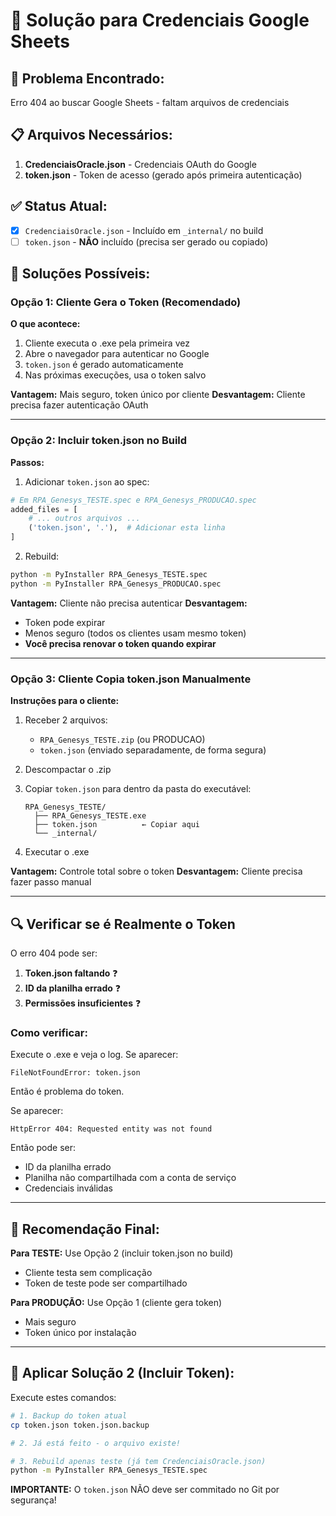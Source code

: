 # 🔐 Solução para Credenciais Google Sheets

## 🐛 Problema Encontrado:

Erro 404 ao buscar Google Sheets - faltam arquivos de credenciais

## 📋 Arquivos Necessários:

1. **CredenciaisOracle.json** - Credenciais OAuth do Google
2. **token.json** - Token de acesso (gerado após primeira autenticação)

## ✅ Status Atual:

- [x] `CredenciaisOracle.json` - Incluído em `_internal/` no build
- [ ] `token.json` - **NÃO** incluído (precisa ser gerado ou copiado)

## 🎯 Soluções Possíveis:

### Opção 1: Cliente Gera o Token (Recomendado)

**O que acontece:**
1. Cliente executa o .exe pela primeira vez
2. Abre o navegador para autenticar no Google
3. `token.json` é gerado automaticamente
4. Nas próximas execuções, usa o token salvo

**Vantagem:** Mais seguro, token único por cliente
**Desvantagem:** Cliente precisa fazer autenticação OAuth

---

### Opção 2: Incluir token.json no Build

**Passos:**

1. Adicionar `token.json` ao spec:

```python
# Em RPA_Genesys_TESTE.spec e RPA_Genesys_PRODUCAO.spec
added_files = [
    # ... outros arquivos ...
    ('token.json', '.'),  # Adicionar esta linha
]
```

2. Rebuild:

```bash
python -m PyInstaller RPA_Genesys_TESTE.spec
python -m PyInstaller RPA_Genesys_PRODUCAO.spec
```

**Vantagem:** Cliente não precisa autenticar
**Desvantagem:**
- Token pode expirar
- Menos seguro (todos os clientes usam mesmo token)
- **Você precisa renovar o token quando expirar**

---

### Opção 3: Cliente Copia token.json Manualmente

**Instruções para o cliente:**

1. Receber 2 arquivos:
   - `RPA_Genesys_TESTE.zip` (ou PRODUCAO)
   - `token.json` (enviado separadamente, de forma segura)

2. Descompactar o .zip

3. Copiar `token.json` para dentro da pasta do executável:
   ```
   RPA_Genesys_TESTE/
     ├── RPA_Genesys_TESTE.exe
     ├── token.json          ← Copiar aqui
     └── _internal/
   ```

4. Executar o .exe

**Vantagem:** Controle total sobre o token
**Desvantagem:** Cliente precisa fazer passo manual

---

## 🔍 Verificar se é Realmente o Token

O erro 404 pode ser:

1. **Token.json faltando** ❓
2. **ID da planilha errado** ❓
3. **Permissões insuficientes** ❓

### Como verificar:

Execute o .exe e veja o log. Se aparecer:

```
FileNotFoundError: token.json
```

Então é problema do token.

Se aparecer:

```
HttpError 404: Requested entity was not found
```

Então pode ser:
- ID da planilha errado
- Planilha não compartilhada com a conta de serviço
- Credenciais inválidas

---

## 🎯 Recomendação Final:

**Para TESTE:** Use Opção 2 (incluir token.json no build)
- Cliente testa sem complicação
- Token de teste pode ser compartilhado

**Para PRODUÇÃO:** Use Opção 1 (cliente gera token)
- Mais seguro
- Token único por instalação

---

## 🔨 Aplicar Solução 2 (Incluir Token):

Execute estes comandos:

```bash
# 1. Backup do token atual
cp token.json token.json.backup

# 2. Já está feito - o arquivo existe!

# 3. Rebuild apenas teste (já tem CredenciaisOracle.json)
python -m PyInstaller RPA_Genesys_TESTE.spec
```

**IMPORTANTE:** O `token.json` NÃO deve ser commitado no Git por segurança!
